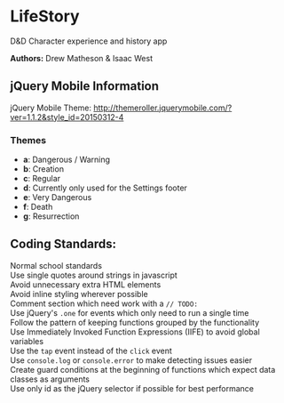 # LifeStory
D&amp;D Character experience and history app

**Authors:** Drew Matheson &amp; Isaac West

## jQuery Mobile Information
jQuery Mobile Theme: http://themeroller.jquerymobile.com/?ver=1.1.2&style_id=20150312-4

### Themes
* **a**: Dangerous / Warning
* **b**: Creation
* **c**: Regular
* **d**: Currently only used for the Settings footer
* **e**: Very Dangerous
* **f**: Death
* **g**: Resurrection

## Coding Standards:

Normal school standards  
Use single quotes around strings in javascript  
Avoid unnecessary extra HTML elements  
Avoid inline styling wherever possible  
Comment section which need work with a `// TODO:`  
Use jQuery's `.one` for events which only need to run a single time  
Follow the pattern of keeping functions grouped by the functionality  
Use Immediately Invoked Function Expressions (IIFE) to avoid global variables  
Use the `tap` event instead of the `click` event  
Use `console.log` or `console.error` to make detecting issues easier  
Create guard conditions at the beginning of functions which expect data classes as arguments  
Use only id as the jQuery selector if possible for best performance  